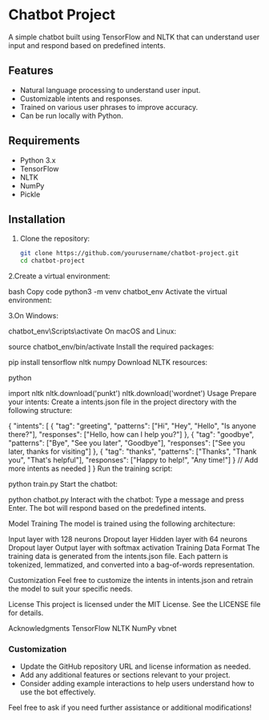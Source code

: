 # Chatbot Project

A simple chatbot built using TensorFlow and NLTK that can understand user input and respond based on predefined intents.

## Features

- Natural language processing to understand user input.
- Customizable intents and responses.
- Trained on various user phrases to improve accuracy.
- Can be run locally with Python.

## Requirements

- Python 3.x
- TensorFlow
- NLTK
- NumPy
- Pickle

## Installation

1. Clone the repository:
   ```bash
   git clone https://github.com/yourusername/chatbot-project.git
   cd chatbot-project
2.Create a virtual environment:

bash
Copy code
python3 -m venv chatbot_env
Activate the virtual environment:

3.On Windows:

chatbot_env\Scripts\activate
On macOS and Linux:

source chatbot_env/bin/activate
Install the required packages:


pip install tensorflow nltk numpy
Download NLTK resources:

python

import nltk
nltk.download('punkt')
nltk.download('wordnet')
Usage
Prepare your intents: Create a intents.json file in the project directory with the following structure:


{
    "intents": [
        {
            "tag": "greeting",
            "patterns": ["Hi", "Hey", "Hello", "Is anyone there?"],
            "responses": ["Hello, how can I help you?"]
        },
        {
            "tag": "goodbye",
            "patterns": ["Bye", "See you later", "Goodbye"],
            "responses": ["See you later, thanks for visiting"]
        },
        {
            "tag": "thanks",
            "patterns": ["Thanks", "Thank you", "That's helpful"],
            "responses": ["Happy to help!", "Any time!"]
        }
        // Add more intents as needed
    ]
}
Run the training script:

python train.py
Start the chatbot:


python chatbot.py
Interact with the chatbot: Type a message and press Enter. The bot will respond based on the predefined intents.

Model Training
The model is trained using the following architecture:

Input layer with 128 neurons
Dropout layer
Hidden layer with 64 neurons
Dropout layer
Output layer with softmax activation
Training Data Format
The training data is generated from the intents.json file. Each pattern is tokenized, lemmatized, and converted into a bag-of-words representation.

Customization
Feel free to customize the intents in intents.json and retrain the model to suit your specific needs.

License
This project is licensed under the MIT License. See the LICENSE file for details.

Acknowledgments
TensorFlow
NLTK
NumPy
vbnet


### Customization

- Update the GitHub repository URL and license information as needed.
- Add any additional features or sections relevant to your project. 
- Consider adding example interactions to help users understand how to use the bot effectively.

Feel free to ask if you need further assistance or additional modifications!





